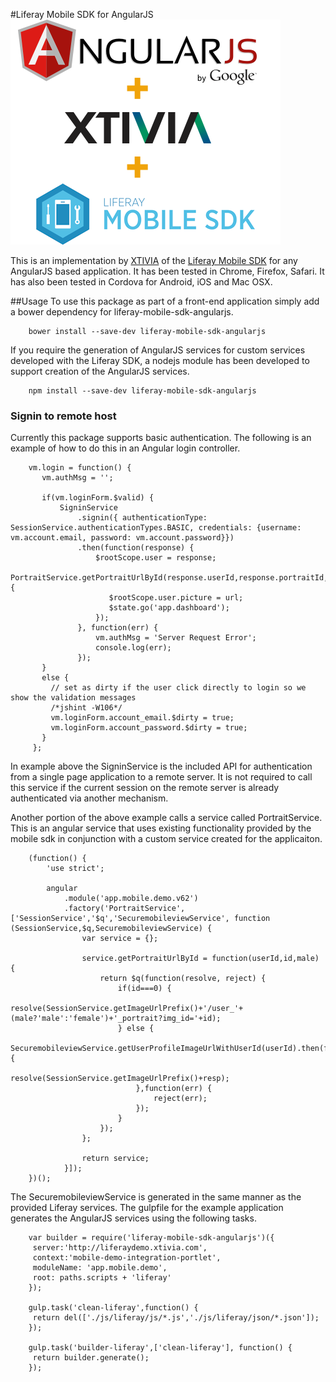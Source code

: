 #Liferay Mobile SDK for AngularJS
![Liferay Mobile SDK for AngularJS logo](logo.png)

This is an implementation by [XTIVIA](http://www.xtivia.com) of the [Liferay Mobile SDK](https://github.com/liferay/liferay-mobile-sdk) for any AngularJS based application.
It has been tested in Chrome, Firefox, Safari. It has also been tested in Cordova for Android, iOS and Mac OSX.

##Usage
To use this package as part of a front-end application simply add a bower dependency for liferay-mobile-sdk-angularjs.

```
    bower install --save-dev liferay-mobile-sdk-angularjs
```
    
If you require the generation of AngularJS services for custom services developed with the Liferay SDK, a nodejs module
has been developed to support creation of the AngularJS services.

```
    npm install --save-dev liferay-mobile-sdk-angularjs
```

### Signin to remote host
Currently this package supports basic authentication. The following is an example of how to do this in an Angular login controller.

```          
    vm.login = function() {
       vm.authMsg = '';
    
       if(vm.loginForm.$valid) {
           SigninService
               .signin({ authenticationType: SessionService.authenticationTypes.BASIC, credentials: {username: vm.account.email, password: vm.account.password}})
               .then(function(response) {
                   $rootScope.user = response;
                   PortraitService.getPortraitUrlById(response.userId,response.portraitId,true).then(function(url) {
                      $rootScope.user.picture = url;
                      $state.go('app.dashboard');
                   });
               }, function(err) {
                   vm.authMsg = 'Server Request Error';
                   console.log(err);
               });
       }
       else {
         // set as dirty if the user click directly to login so we show the validation messages
         /*jshint -W106*/
         vm.loginForm.account_email.$dirty = true;
         vm.loginForm.account_password.$dirty = true;
       }
     };
```
    
In example above the SigninService is the included API for authentication from a single page application to a remote server.
It is not required to call this service if the current session on the remote server is already authenticated via another mechanism.

Another portion of the above example calls a service called PortraitService. This is an angular service that uses 
existing functionality provided by the mobile sdk in conjunction with a custom service created for the applicaiton.

```
    (function() {
        'use strict';
    
        angular
            .module('app.mobile.demo.v62')
            .factory('PortraitService', ['SessionService','$q','SecuremobileviewService', function (SessionService,$q,SecuremobileviewService) {
                var service = {};
    
                service.getPortraitUrlById = function(userId,id,male) {
                    return $q(function(resolve, reject) {
                        if(id===0) {
                            resolve(SessionService.getImageUrlPrefix()+'/user_'+(male?'male':'female')+'_portrait?img_id='+id);
                        } else {
                            SecuremobileviewService.getUserProfileImageUrlWithUserId(userId).then(function(resp) {
                                resolve(SessionService.getImageUrlPrefix()+resp);
                            },function(err) {
                                reject(err);
                            });
                        }
                    });
                };
    
                return service;
            }]);
    })();
```

The SecuremobileviewService is generated in the same manner as the provided Liferay services.
The gulpfile for the example application generates the AngularJS services using the following tasks.

```
    var builder = require('liferay-mobile-sdk-angularjs')({
     server:'http://liferaydemo.xtivia.com',
     context:'mobile-demo-integration-portlet',
     moduleName: 'app.mobile.demo',
     root: paths.scripts + 'liferay'
    });
    
    gulp.task('clean-liferay',function() {
     return del(['./js/liferay/js/*.js','./js/liferay/json/*.json']);
    });
    
    gulp.task('builder-liferay',['clean-liferay'], function() {
     return builder.generate();
    });
```